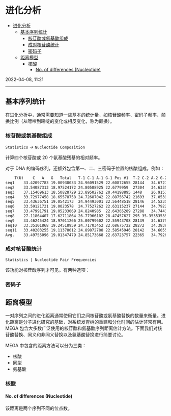 # 进化分析

- [进化分析](#进化分析)
  - [基本序列统计](#基本序列统计)
    - [核苷酸或氨基酸组成](#核苷酸或氨基酸组成)
    - [成对核苷酸统计](#成对核苷酸统计)
    - [密码子](#密码子)
  - [距离模型](#距离模型)
    - [核酸](#核酸)
      - [No. of differences (Nucleotide)](#no-of-differences-nucleotide)

2022-04-08, 11:21
***

## 基本序列统计

在进化分析中，通常需要知道一些基本的统计量，如核苷酸频率、密码子频率、颠换比例（从嘌呤到嘧啶的变化或相反变化，称为颠换）。

### 核苷酸或氨基酸组成

`Statistics` -> `Nucleotide Composition`

计算四个核苷酸或 20 个氨基酸残基的相对频率。

对于 DNA 的编码序列，还额外包含第一、二、三密码子位置的核酸组成。例如：

```txt
	T(U)	C	A	G	Total	T-1	C-1	A-1	G-1	Pos #1	T-2	C-2	A-2	G-2	Pos #2	T-3	C-3	A-3	G-3	Pos #3
seq1	33.42097783	19.00938033	24.96091529	22.60872655	28144	34.67277766	18.22639096	22.78831806	24.31251332	9382	26.8628078	18.40955122	29.12269481	25.60494617	9381	38.72721458	20.39228227	22.97196461	17.90853854	9381
seq2	33.54087313	18.97524172	24.80588925	22.6779959	27304	34.63355675	18.30568069	22.64586309	24.41489946	9101	26.76628942	18.38259532	29.11767938	25.73343589	9101	39.22214898	20.23731048	22.65436168	17.88617886	9102
seq3	37.15469613	18.50828729	23.89502762	20.44198895	1448	26.91511387	14.07867495	29.60662526	29.39958592	483	28.98550725	25.67287785	27.95031056	17.39130435	483	55.60165975	15.76763485	14.10788382	14.52282158	482
seq4	33.72977458	18.65578758	24.72687042	22.88756742	21693	37.05394191	17.88381743	21.35546335	23.70677732	7230	26.03345776	17.39250657	29.2133278	27.36070787	7233	38.10511757	20.69156293	23.60995851	17.593361	7230
seq5	33.43636751	19.0542173	24.94493001	22.56448518	28146	34.52355575	18.34363675	22.93753997	24.19526753	9382	26.91323812	18.39693029	29.08761458	25.60221701	9382	38.87230868	20.42208484	22.80963547	17.89597101	9382
seq6	33.59121721	19.0023578	24.77527262	22.63115237	27144	34.79221927	18.26923077	22.66799293	24.27055703	9048	26.79045093	18.33554377	29.01193634	25.86206897	9048	39.19098143	20.40229885	22.64588859	17.76083112	9048
seq7	33.47991791	19.05233069	24.8240985	22.64365289	27288	34.74436504	18.28477185	22.64980759	24.32105553	9095	26.70111026	18.42365615	29.09750467	25.77772892	9097	38.99516271	20.44854881	22.72427441	17.83201407	9096
seq8	27.11864407	17.62711864	26.77966102	28.47457627	295	35.35353535	18.18181818	22.22222222	24.24242424	99	20.2020202	15.15151515	33.33333333	31.31313131	99	25.77319588	19.58762887	24.74226804	29.89690722	97
seq9	33.46245424	18.97011266	25.00799602	22.55943708	28139	34.63752665	18.17697228	22.8891258	24.29637527	9380	26.87919821	18.37082845	29.17155347	25.57841987	9379	38.86993603	20.36247335	22.96375267	17.80383795	9380
seq10	33.35101868	19.24518959	24.71703452	22.68675722	28272	34.38395415	18.57158018	22.7210018	24.32346387	9423	26.9071618	18.57824934	28.81697613	25.69761273	9425	38.76273345	20.58573854	22.61247878	18.03904924	9424
seq11	33.40203255	19.11378012	24.89872788	22.58545946	28142	34.60554371	18.26226013	22.89978678	24.23240938	9380	26.84434968	18.45415778	29.05117271	25.65031983	9380	38.75506289	20.6246003	22.74568322	17.87465359	9382
Avg.	33.49755096	19.01347479	24.85173668	22.63723757	22365	34.79262954	18.243235	22.69063327	24.27350219	7454.818182	26.76812018	18.36772022	29.07155399	25.7926056	7455.272727	38.93224721	20.42949124	22.7927906	17.84547095	7454.909091
```

### 成对核苷酸统计

`Statistics | Nucleotide Pair Frequencies`

该功能对核苷酸序列才可见。有两种选项：

### 密码子

## 距离模型

一对序列之间的进化距离通常使用它们之间核苷酸或氨基酸替换的数量来衡量。进化距离是分子进化研究的基础，对系统发育树的重建和分化时间的估计非常有用。MEGA 包含大多数广泛使用的核苷酸和氨基酸序列距离估计方法。下面我们对核苷酸替换、同义和非同义替换以及氨基酸替换进行简要讨论。

MEGA 中包含的距离方法可以分为三类：

- 核酸
- 同型
- 氨基酸

### 核酸

#### No. of differences (Nucleotide)

该距离是两个序列不同的位点数。
